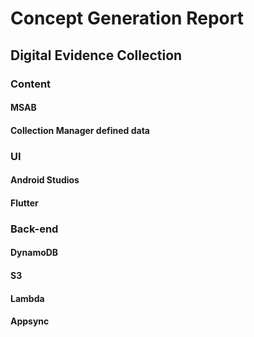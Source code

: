 # Concept Generation Report 
## Digital Evidence Collection
### Content
#### MSAB 
#### Collection Manager defined data

### UI
#### Android Studios
#### Flutter



### Back-end
#### DynamoDB
#### S3
#### Lambda
#### Appsync




